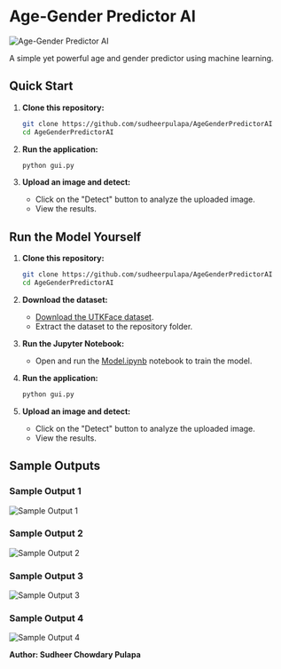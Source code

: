 # Age-Gender Predictor AI

![Age-Gender Predictor AI](https://img.shields.io/badge/Age--Gender%20Predictor%20AI-Machine%20Learning-brightgreen)

A simple yet powerful age and gender predictor using machine learning.

## Quick Start

1. **Clone this repository:**
    ```bash
    git clone https://github.com/sudheerpulapa/AgeGenderPredictorAI
    cd AgeGenderPredictorAI
    ```

2. **Run the application:**
    ```bash
    python gui.py
    ```

3. **Upload an image and detect:**
    - Click on the "Detect" button to analyze the uploaded image.
    - View the results.

## Run the Model Yourself

1. **Clone this repository:**
    ```bash
    git clone https://github.com/sudheerpulapa/AgeGenderPredictorAI
    cd AgeGenderPredictorAI
    ```

2. **Download the dataset:**
    - [Download the UTKFace dataset](https://www.kaggle.com/jangedoo/utkface-new).
    - Extract the dataset to the repository folder.

3. **Run the Jupyter Notebook:**
    - Open and run the [Model.ipynb](https://nbviewer.org/github/sudheerpulapa/AgeGenderPredictorAI/blob/main/Model.ipynb) notebook to train the model.

4. **Run the application:**
    ```bash
    python gui.py
    ```

5. **Upload an image and detect:**
    - Click on the "Detect" button to analyze the uploaded image.
    - View the results.

## Sample Outputs

### Sample Output 1
![Sample Output 1](https://nbviewer.org/github/sudheerpulapa/AgeGenderPredictorAI/blob/main/Output_Image_1.PNG)

### Sample Output 2
![Sample Output 2](https://nbviewer.org/github/sudheerpulapa/AgeGenderPredictorAI/blob/main/Output_Image_2.PNG)

### Sample Output 3
![Sample Output 3](https://nbviewer.org/github/sudheerpulapa/AgeGenderPredictorAI/blob/main/Output_Image_3.PNG)

### Sample Output 4
![Sample Output 4](https://nbviewer.org/github/sudheerpulapa/AgeGenderPredictorAI/blob/main/Output_Image_4.PNG)

**Author: Sudheer Chowdary Pulapa**
